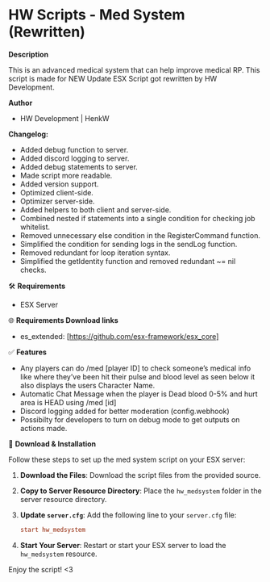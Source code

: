 # HW Scripts - Med System (Rewritten)

**Description**

This is an advanced medical system that can help improve medical RP.
This script is made for NEW Update ESX 
Script got rewritten by HW Development.

**Author**
- HW Development | HenkW

**Changelog:**
- Added debug function to server.
- Added discord logging to server.
- Added debug statements to server.
- Made script more readable.
- Added version support.
- Optimized client-side.
- Optimizer server-side.
- Added helpers to both client and server-side.
- Combined nested if statements into a single condition for checking job whitelist.
- Removed unnecessary else condition in the RegisterCommand function.
- Simplified the condition for sending logs in the sendLog function.
- Removed redundant for loop iteration syntax.
- Simplified the getIdentity function and removed redundant ~= nil checks.

🛠 **Requirements**
- ESX Server

🌐 **Requirements Download links**
- es_extended: [https://github.com/esx-framework/esx_core]

✅ **Features**
- Any players can do /med [player ID] to check someone’s medical info like where they’ve been hit
their pulse and blood level as seen below it also displays the users Character Name.
- Automatic Chat Message when the player is Dead blood 0-5% and hurt area is HEAD using /med [id]
- Discord logging added for better moderation (config.webhook)
- Possibilty for developers to turn on debug mode to get outputs on actions made.

🔧 **Download & Installation**

Follow these steps to set up the med system script on your ESX server:

1. **Download the Files**: Download the script files from the provided source.

2. **Copy to Server Resource Directory**: Place the `hw_medsystem` folder in the server resource directory.

3. **Update `server.cfg`**: Add the following line to your `server.cfg` file:

    ```cfg
    start hw_medsystem
    ```

4. **Start Your Server**: Restart or start your ESX server to load the `hw_medsystem` resource.

Enjoy the script! <3

